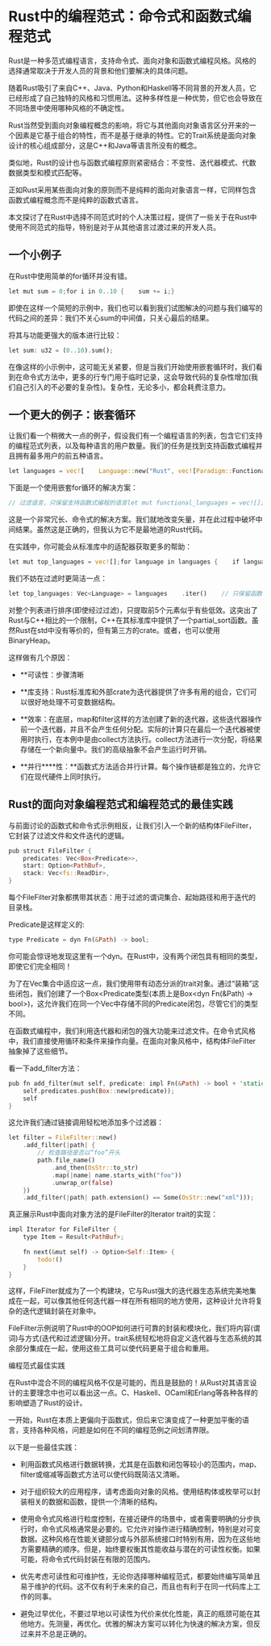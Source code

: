 # Rust中的编程范式：命令式和函数式编程范式

Rust是一种多范式编程语言，支持命令式、面向对象和函数式编程风格。风格的选择通常取决于开发人员的背景和他们要解决的具体问题。

随着Rust吸引了来自C++、Java、Python和Haskell等不同背景的开发人员，它已经形成了自己独特的风格和习惯用法。这种多样性是一种优势，但它也会导致在不同场景中使用哪种风格的不确定性。

Rust当然受到面向对象编程概念的影响，将它与其他面向对象语言区分开来的一个因素是它基于组合的特性，而不是基于继承的特性。它的Trait系统是面向对象设计的核心组成部分，这是C++和Java等语言所没有的概念。

类似地，Rust的设计也与函数式编程原则紧密结合：不变性、迭代器模式、代数数据类型和模式匹配等。

正如Rust采用某些面向对象的原则而不是纯粹的面向对象语言一样，它同样包含函数式编程概念而不是纯粹的函数式语言。

本文探讨了在Rust中选择不同范式时的个人决策过程，提供了一些关于在Rust中使用不同范式的指导，特别是对于从其他语言过渡过来的开发人员。

## 一个小例子

在Rust中使用简单的for循环并没有错。

```rust
let mut sum = 0;for i in 0..10 {    sum += i;}
```

即使在这样一个简短的示例中，我们也可以看到我们试图解决的问题与我们编写的代码之间的差异：我们不关心sum的中间值，只关心最后的结果。

将其与功能更强大的版本进行比较：

```rust
let sum: u32 = (0..10).sum();
```

在像这样的小示例中，这可能无关紧要，但是当我们开始使用嵌套循环时，我们看到在命令式方法中，更多的行专门用于临时记录，这会导致代码的复杂性增加(我们自己引入的不必要的复杂性)。复杂性，无论多小，都会耗费注意力。

## 一个更大的例子：嵌套循环

让我们看一个稍微大一点的例子，假设我们有一个编程语言的列表，包含它们支持的编程范式列表，以及每种语言的用户数量。我们的任务是找到支持函数式编程并且拥有最多用户的前五种语言。

```rust
let languages = vec![    Language::new("Rust", vec![Paradigm::Functional, Paradigm::ObjectOriented], 100_000),    Language::new("Go", vec![Paradigm::ObjectOriented], 200_000),    Language::new("Haskell", vec![Paradigm::Functional], 5_000),    Language::new("Java", vec![Paradigm::ObjectOriented], 1_000_000),    Language::new("C++", vec![Paradigm::ObjectOriented], 1_000_000),    Language::new("Python", vec![Paradigm::ObjectOriented, Paradigm::Functional], 1_000_000),];
```

下面是一个使用嵌套for循环的解决方案：

```rust
// 过滤语言，只保留支持函数式编程的语言let mut functional_languages = vec![];for language in languages {    if language.paradigms.contains(&Paradigm::Functional) {        functional_languages.push(language);    }}// 按用户数量降序对函数式语言进行排序for i in 1..functional_languages.len() {    let mut j = i;    while j > 0 && functional_languages[j].users > functional_languages[j - 1].users {        functional_languages.swap(j, j - 1);        j -= 1;    }}// 只保留前5种编程语言while functional_languages.len() > 5 {    functional_languages.pop();}
```

这是一个非常冗长、命令式的解决方案。我们就地改变矢量，并在此过程中破坏中间结果。虽然这是正确的，但我认为它不是最地道的Rust代码。

在实践中，你可能会从标准库中的适配器获取更多的帮助：

```rust
let mut top_languages = vec![];for language in languages {    if language.paradigms.contains(&Paradigm::Functional) {        top_languages.push(language);    }}// 把我们的语言按流行程度降序排序// 这一行在本质上已经有点函数式了top_languages.sort_by_key(|lang| std::cmp::Reverse(lang.users));top_languages.truncate(5);
```

我们不妨在过滤时更简洁一点：

```rust
let top_languages: Vec<Language> = languages    .iter()    // 只保留函数式语言    .filter(|language| language.paradigms.contains(&Paradigm::Functional))    // Sort our languages in descending order of popularity.    .sorted_by_key(|lang| Reverse(lang.users))    // 只保留前5种语言    .take(5)    // 将结果收集到一个新的向量中    .collect();
```

对整个列表进行排序(即使经过过滤)，只提取前5个元素似乎有些低效。这突出了Rust与C++相比的一个限制，C++在其标准库中提供了一个partial_sort函数。虽然Rust在std中没有等价的，但有第三方的crate。或者，也可以使用BinaryHeap。

这样做有几个原因：

- **可读性：步骤清晰
    
- **库支持：Rust标准库和外部crate为迭代器提供了许多有用的组合，它们可以很好地处理不可变数据结构。
    
- **效率：在底层，map和filter这样的方法创建了新的迭代器，这些迭代器操作前一个迭代器，并且不会产生任何分配。实际的计算只在最后一个迭代器被使用时执行，在本例中是由collect方法执行。collect方法进行一次分配，将结果存储在一个新向量中。我们的高级抽象不会产生运行时开销。
    
- **并行****性：**函数式方法适合并行计算。每个操作链都是独立的，允许它们在现代硬件上同时执行。


## Rust的面向对象编程范式和编程范式的最佳实践

与前面讨论的函数式和命令式示例相反，让我们引入一个新的结构体FileFilter，它封装了过滤文件和文件迭代的逻辑。

```rust
pub struct FileFilter {  
    predicates: Vec<Box<Predicate>>,  
    start: Option<PathBuf>,  
    stack: Vec<fs::ReadDir>,  
}
```
每个FileFilter对象都携带其状态：用于过滤的谓词集合、起始路径和用于迭代的目录栈。

Predicate是这样定义的:
```rust
type Predicate = dyn Fn(&Path) -> bool;
```
你可能会惊讶地发现这里有一个dyn。在Rust中，没有两个闭包具有相同的类型，即使它们完全相同！

为了在Vec集合中适应这一点，我们使用带有动态分派的trait对象。通过“装箱”这些闭包，我们创建了一个Box<Predicate类型(本质上是Box<dyn Fn(&Path) -> bool>)，这允许我们在同一个Vec中存储不同的Predicate闭包，尽管它们的类型不同。

在函数式编程中，我们利用迭代器和闭包的强大功能来过滤文件。在命令式风格中，我们直接使用循环和条件来操作向量。在面向对象风格中，结构体FileFilter抽象掉了这些细节。

看一下add_filter方法：

```rust
pub fn add_filter(mut self, predicate: impl Fn(&Path) -> bool + 'static) -> Self {  
    self.predicates.push(Box::new(predicate));  
    self  
}
```

这允许我们通过链接调用轻松地添加多个过滤器：

```rust
let filter = FileFilter::new()  
    .add_filter(|path| {  
        // 检查路径是否以“foo”开头  
        path.file_name()  
            .and_then(OsStr::to_str)  
            .map(|name| name.starts_with("foo"))  
            .unwrap_or(false)  
    })    
    .add_filter(|path| path.extension() == Some(OsStr::new("xml")));
```
真正展示Rust中面向对象方法的是FileFilter的Iterator trait的实现：
```rust
impl Iterator for FileFilter {  
    type Item = Result<PathBuf>;  
  
    fn next(&mut self) -> Option<Self::Item> {  
        todo!()  
    }  
}
```
这样，FileFilter就成为了一个构建块，它与Rust强大的迭代器生态系统完美地集成在一起，可以像其他任何迭代器一样在所有相同的地方使用，这种设计允许将复杂的迭代逻辑封装在对象中。

FileFilter示例说明了Rust中的OOP如何进行可靠的封装和模块化，我们将内容(谓词)与方式(迭代和过滤逻辑)分开。trait系统轻松地将自定义迭代器与生态系统的其余部分集成在一起，使用这些工具可以使代码更易于组合和重用。

编程范式最佳实践

在Rust中混合不同的编程风格不仅是可能的，而且是鼓励的！从Rust对其语言设计的主要理念中也可以看出这一点。C、Haskell、OCaml和Erlang等各种各样的影响塑造了Rust的设计。

一开始，Rust在本质上更偏向于函数式，但后来它演变成了一种更加平衡的语言，支持各种风格，问题是如何在不同的编程范例之间划清界限。

以下是一些最佳实践：

- 利用函数式风格进行数据转换，尤其是在函数和闭包等较小的范围内，map、filter或缩减等函数式方法可以使代码既简洁又清晰。
    
- 对于组织较大的应用程序，请考虑面向对象的风格。使用结构体或枚举可以封装相关的数据和函数，提供一个清晰的结构。
    
- 使用命令式风格进行粒度控制，在接近硬件的场景中，或者需要明确的分步执行时，命令式风格通常是必要的。它允许对操作进行精确控制，特别是对可变数据。这种风格在性能关键部分或与外部系统接口时特别有用，因为在这些地方需要精确的顺序。但是，始终要权衡其性能收益与潜在的可读性权衡。如果可能，将命令式代码封装在有限的范围内。
    
- 优先考虑可读性和可维护性，无论你选择哪种编程范式，都要始终编写简单且易于维护的代码。这不仅有利于未来的自己，而且也有利于在同一代码库上工作的同事。
    
- 避免过早优化，不要过早地以可读性为代价来优化性能，真正的瓶颈可能在其他地方。先测量，再优化。优雅的解决方案可以转化为快速的解决方案，但反过来并不总是正确的。

